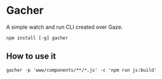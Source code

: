 # Gacher

A simple watch and run CLI created over Gaze.

`npm install [-g] gacher`

## How to use it

`gacher -p 'www/components/**/*.js' -c 'npm run js:build'`
